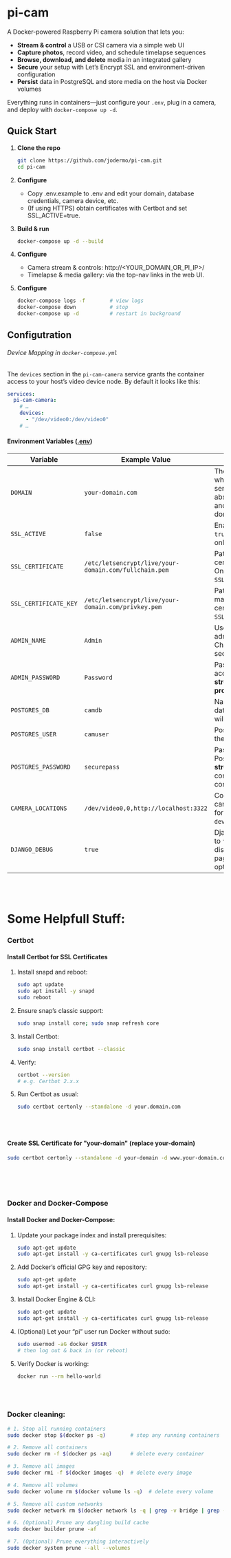# pi-cam

A Docker-powered Raspberry Pi camera solution that lets you:

- **Stream & control** a USB or CSI camera via a simple web UI  
- **Capture photos**, record video, and schedule timelapse sequences  
- **Browse, download, and delete** media in an integrated gallery  
- **Secure** your setup with Let’s Encrypt SSL and environment-driven configuration  
- **Persist** data in PostgreSQL and store media on the host via Docker volumes  

Everything runs in containers—just configure your `.env`, plug in a camera, and deploy with `docker-compose up -d`.


## Quick Start

1.  **Clone the repo**  
    ```bash
    git clone https://github.com/jodermo/pi-cam.git
    cd pi-cam
    ```

2. **Configure** 
    - Copy .env.example to .env and edit your domain, database credentials, camera device, etc.
    - (If using HTTPS) obtain certificates with Certbot and set SSL_ACTIVE=true.

3. **Build & run**
    ```bash
    docker-compose up -d --build
    ```

4. **Configure** 
    - Camera stream & controls: http://<YOUR_DOMAIN_OR_PI_IP>/
    - Timelapse & media gallery: via the top-nav links in the web UI.

5. **Configure** 
    ```bash
    docker-compose logs -f        # view logs
    docker-compose down           # stop
    docker-compose up -d          # restart in background
    ```


## Configutration

###### Device Mapping in `docker-compose.yml`

The `devices` section in the `pi-cam-camera` service grants the container access to your host’s video device node. By default it looks like this:

```yaml
services:
  pi-cam-camera:
    # …
    devices:
      - "/dev/video0:/dev/video0"
    # …
```

#### Environment Variables ([.env](/.env))

| Variable                | Example Value                                              | Description                                                                                                                                           |
|-------------------------|------------------------------------------------------------|-------------------------------------------------------------------------------------------------------------------------------------------------------|
| `DOMAIN`                | `your-domain.com`                                          | The public hostname where your app is served. Used for building absolute URLs, redirects, and SSL certificate domain.                                  |
| `SSL_ACTIVE`            | `false`                                                    | Enable HTTPS when `true`. If `false`, the app will only serve HTTP.                                                                                   |
| `SSL_CERTIFICATE`       | `/etc/letsencrypt/live/your-domain.com/fullchain.pem`      | Path to your SSL/TLS certificate bundle (PEM). Only used if `SSL_ACTIVE=true`.                                                                        |
| `SSL_CERTIFICATE_KEY`   | `/etc/letsencrypt/live/your-domain.com/privkey.pem`        | Path to the private key matching your certificate. Only used if `SSL_ACTIVE=true`.                                                                    |
| `ADMIN_NAME`            | `Admin`                                                    | Username for the built-in administrative account. Change for improved security.                                                                        |
| `ADMIN_PASSWORD`        | `Password`                                                 | Password for the admin account. **Override with a strong secret in production.**                                                                       |
| `POSTGRES_DB`           | `camdb`                                                    | Name of the PostgreSQL database the Django app will connect to.                                                                                        |
| `POSTGRES_USER`         | `camuser`                                                  | PostgreSQL role used by the application.                                                                                                              |
| `POSTGRES_PASSWORD`     | `securepass`                                               | Password for the Postgres user. **Use a strong password**; do not commit to version control.                                                           |
| `CAMERA_LOCATIONS`      | `/dev/video0,0,http://localhost:3322`                      | Comma-separated camera sources in the form `device,index,stream_url`.                                                                                  |
| `DJANGO_DEBUG`          | `true`                                                     | Django debug mode. Set to `false` in production to disable detailed error pages and enable optimizations.                                               |


<br>
<br>

# Some Helpfull Stuff:

### Certbot

#### Install Certbot for SSL Certificates


1. Install snapd and reboot:

    ```bash
    sudo apt update
    sudo apt install -y snapd
    sudo reboot
    ```


2. Ensure snap’s classic support:

    ```bash
    sudo snap install core; sudo snap refresh core
    ```

3. Install Certbot:

    ```bash
    sudo snap install certbot --classic
    ```

4. Verify:

    ```bash
    certbot --version
    # e.g. Certbot 2.x.x
    ```

5. Run Certbot as usual:

    ```bash
    sudo certbot certonly --standalone -d your.domain.com
    ```

<br>
<br>


#### Create SSL Certificate for "your-domain" (replace your-domain)

```bash
sudo certbot certonly --standalone -d your-domain -d www.your-domain.com
```

<br>
<br>
<br>

### Docker and Docker-Compose

#### Install Docker and Docker-Compose:


1. Update your package index and install prerequisites:

    ```bash
    sudo apt-get update 
    sudo apt-get install -y ca-certificates curl gnupg lsb-release
    ```


2. Add Docker’s official GPG key and repository:

    ```bash
    sudo apt-get update 
    sudo apt-get install -y ca-certificates curl gnupg lsb-release
    ```

3. Install Docker Engine & CLI:

    ```bash
    sudo apt-get update 
    sudo apt-get install -y ca-certificates curl gnupg lsb-release
    ```

4. (Optional) Let your “pi” user run Docker without sudo:

    ```bash
    sudo usermod -aG docker $USER
    # then log out & back in (or reboot)
    ```

5. Verify Docker is working:

    ```bash
    docker run --rm hello-world
    ```


<br>
<br>

### Docker cleaning: 

```bash
# 1. Stop all running containers
sudo docker stop $(docker ps -q)        # stop any running containers

# 2. Remove all containers
sudo docker rm -f $(docker ps -aq)      # delete every container

# 3. Remove all images
sudo docker rmi -f $(docker images -q)  # delete every image

# 4. Remove all volumes
sudo docker volume rm $(docker volume ls -q)  # delete every volume

# 5. Remove all custom networks
sudo docker network rm $(docker network ls -q | grep -v bridge | grep -v host | grep -v none)

# 6. (Optional) Prune any dangling build cache
sudo docker builder prune -af

# 7. (Optional) Prune everything interactively
sudo docker system prune --all --volumes
```
